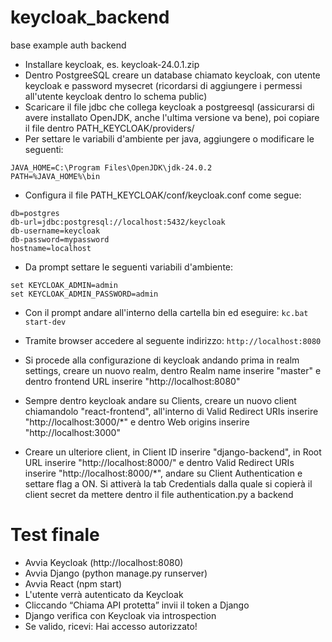 # keycloak_backend
base example auth backend

- Installare keycloak, es. keycloak-24.0.1.zip
- Dentro PostgreeSQL creare un database chiamato keycloak, con utente keycloak e password mysecret (ricordarsi di aggiungere i permessi all'utente keycloak dentro lo schema public)
- Scaricare il file jdbc che collega keycloak a postgreesql (assicurarsi di avere installato OpenJDK, anche l'ultima versione va bene), poi copiare il file dentro PATH_KEYCLOAK/providers/
- Per settare le variabili d'ambiente per java, aggiungere o modificare le seguenti:
```
JAVA_HOME=C:\Program Files\OpenJDK\jdk-24.0.2
PATH=%JAVA_HOME%\bin
```
- Configura il file PATH_KEYCLOAK/conf/keycloak.conf come segue:
```
db=postgres
db-url=jdbc:postgresql://localhost:5432/keycloak
db-username=keycloak
db-password=mypassword
hostname=localhost
```
- Da prompt settare le seguenti variabili d'ambiente:
```
set KEYCLOAK_ADMIN=admin
set KEYCLOAK_ADMIN_PASSWORD=admin
```
- Con il prompt andare all'interno della cartella bin ed eseguire: `kc.bat start-dev`

- Tramite browser accedere al seguente indirizzo: `http://localhost:8080`
- Si procede alla configurazione di keycloak andando prima in realm settings, creare un nuovo realm, dentro Realm name inserire "master" e dentro frontend URL inserire "http://localhost:8080"
- Sempre dentro keycloak andare su Clients, creare un nuovo client chiamandolo "react-frontend", all'interno di Valid Redirect URIs inserire "http://localhost:3000/*" e dentro Web origins inserire "http://localhost:3000"
- Creare un ulteriore client, in Client ID inserire "django-backend", in Root URL inserire "http://localhost:8000/" e dentro Valid Redirect URIs inserire "http://localhost:8000/*", andare su Client Authentication e settare flag a ON. Si attiverà la tab Credentials dalla quale si copierà il client secret da mettere dentro il file authentication.py a backend

# Test finale
- Avvia Keycloak (http://localhost:8080)
- Avvia Django (python manage.py runserver)
- Avvia React (npm start)
- L'utente verrà autenticato da Keycloak
- Cliccando “Chiama API protetta” invii il token a Django
- Django verifica con Keycloak via introspection
- Se valido, ricevi: Hai accesso autorizzato!
